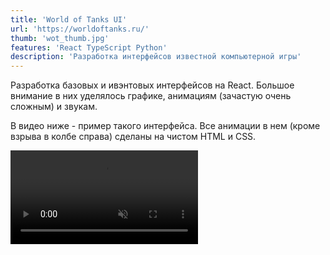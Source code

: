 ```yaml
---
title: 'World of Tanks UI'
url: 'https://worldoftanks.ru/'
thumb: 'wot_thumb.jpg'
features: 'React TypeScript Python'
description: 'Разработка интерфейсов известной компьютерной игры'
---
```


<p>Разработка базовых и ивэнтовых интерфейсов на React. Большое внимание в них уделялось графике, анимациям (зачастую очень сложным) и звукам.</p>
<p>В видео ниже - пример такого интерфейса. Все анимации в нем (кроме взрыва в колбе справа) сделаны на чистом HTML и CSS.</p>

<video src="/src/img/projects/wot.mp4" autoplay="" loop="" muted="muted" playsinline="" controlslist="nodownload"></video>
